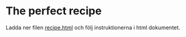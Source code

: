 # The perfect recipe

Ladda ner filen [recipe.html](assets/recipe.html.html) och följ instruktionerna i html dokumentet.
